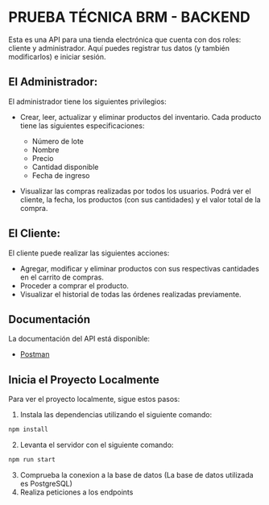 # PRUEBA TÉCNICA BRM - BACKEND

Esta es una API para una tienda electrónica que cuenta con dos roles: cliente y administrador. Aquí puedes registrar tus datos (y también modificarlos) e iniciar sesión.

## El Administrador:

El administrador tiene los siguientes privilegios:

- Crear, leer, actualizar y eliminar productos del inventario. Cada producto tiene las siguientes especificaciones:

  - Número de lote
  - Nombre
  - Precio
  - Cantidad disponible
  - Fecha de ingreso

- Visualizar las compras realizadas por todos los usuarios. Podrá ver el cliente, la fecha, los productos (con sus cantidades) y el valor total de la compra.

## El Cliente:

El cliente puede realizar las siguientes acciones:

- Agregar, modificar y eliminar productos con sus respectivas cantidades en el carrito de compras.
- Proceder a comprar el producto.
- Visualizar el historial de todas las órdenes realizadas previamente.

## Documentación

La documentación del API está disponible:

- [Postman](https://documenter.getpostman.com/view/17608884/2sA3XTefSB)

## Inicia el Proyecto Localmente

Para ver el proyecto localmente, sigue estos pasos:

1. Instala las dependencias utilizando el siguiente comando:

```bash
npm install
```

2. Levanta el servidor con el siguiente comando:

```bash
npm run start
```

3. Comprueba la conexion a la base de datos (La base de datos utilizada es PostgreSQL)
4. Realiza peticiones a los endpoints
